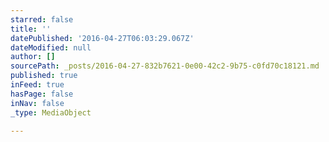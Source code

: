 ```yaml
---
starred: false
title: ''
datePublished: '2016-04-27T06:03:29.067Z'
dateModified: null
author: []
sourcePath: _posts/2016-04-27-832b7621-0e00-42c2-9b75-c0fd70c18121.md
published: true
inFeed: true
hasPage: false
inNav: false
_type: MediaObject

---
```

